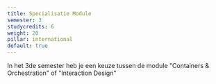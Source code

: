 ```yaml
---
title: Specialisatie Module
semester: 3
studycredits: 6
weight: 20
pillar: international
default: true
---
```



In het 3de semester heb je een keuze tussen de module "Containers & Orchestration" of "Interaction Design"